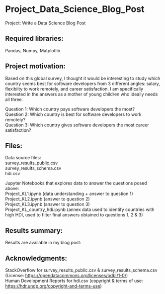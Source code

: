 # Project_Data_Science_Blog_Post
Project: Write a Data Science Blog Post

## Required libraries:
Pandas, Numpy, Matplotlib

## Project motivation:
Based on this global survey, I thought it would be interesting to study which country seems best for software developers from 3 different angles: salary, flexibiity to work remotely, and career satisfaction. I am specifically interested in the answers as a mother of young children who ideally needs all three.

Question 1: Which country pays software developers the most?\
Question 2: Which country is best for software developers to work remotely?\
Question 3: Which country gives software developers the most career satisfaction?

## Files:
Data source files:\
  survey_results_public.csv\
  survey_results_schema.csv\
  hdi.csv

Jupyter Notebooks that explores data to answer the questions posed above:\
  Project_KL1.ipynb    (data understanding + answer to question 1)\
  Project_KL2.ipynb    (answer to question 2)\
  Project_KL3.ipynb    (answer to question 3)\
  Project_KL_country_hdi.ipynb     (annex data used to identify countries with high HDI, used to filter final answers obtained to questions 1, 2 & 3)


## Results summary:

Results are available in my blog post:

## Acknowledgments:
StackOverflow for survey_results_public.csv & survey_results_schema.csv (License: https://opendatacommons.org/licenses/odbl/1-0/)\
Human Development Reports for hdi.csv (copyright & terms of use: https://hdr.undp.org/copyright-and-terms-use)
